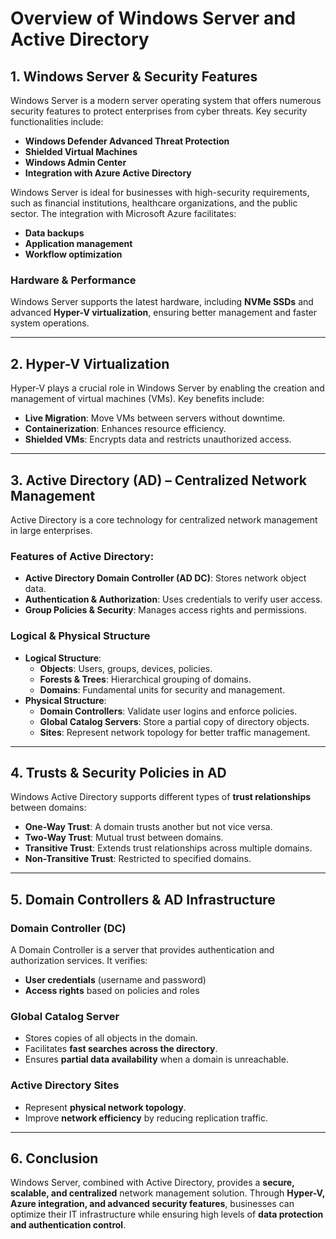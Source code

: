 # Overview of Windows Server and Active Directory

## 1. Windows Server & Security Features
Windows Server is a modern server operating system that offers numerous security features to protect enterprises from cyber threats. Key security functionalities include:
- **Windows Defender Advanced Threat Protection**
- **Shielded Virtual Machines**
- **Windows Admin Center**
- **Integration with Azure Active Directory**

Windows Server is ideal for businesses with high-security requirements, such as financial institutions, healthcare organizations, and the public sector. The integration with Microsoft Azure facilitates:
- **Data backups**
- **Application management**
- **Workflow optimization**

### Hardware & Performance
Windows Server supports the latest hardware, including **NVMe SSDs** and advanced **Hyper-V virtualization**, ensuring better management and faster system operations.

---

## 2. Hyper-V Virtualization
Hyper-V plays a crucial role in Windows Server by enabling the creation and management of virtual machines (VMs). Key benefits include:
- **Live Migration**: Move VMs between servers without downtime.
- **Containerization**: Enhances resource efficiency.
- **Shielded VMs**: Encrypts data and restricts unauthorized access.

---

## 3. Active Directory (AD) – Centralized Network Management
Active Directory is a core technology for centralized network management in large enterprises. 

### Features of Active Directory:
- **Active Directory Domain Controller (AD DC)**: Stores network object data.
- **Authentication & Authorization**: Uses credentials to verify user access.
- **Group Policies & Security**: Manages access rights and permissions.

### Logical & Physical Structure
- **Logical Structure**:
  - **Objects**: Users, groups, devices, policies.
  - **Forests & Trees**: Hierarchical grouping of domains.
  - **Domains**: Fundamental units for security and management.
- **Physical Structure**:
  - **Domain Controllers**: Validate user logins and enforce policies.
  - **Global Catalog Servers**: Store a partial copy of directory objects.
  - **Sites**: Represent network topology for better traffic management.

---

## 4. Trusts & Security Policies in AD
Windows Active Directory supports different types of **trust relationships** between domains:
- **One-Way Trust**: A domain trusts another but not vice versa.
- **Two-Way Trust**: Mutual trust between domains.
- **Transitive Trust**: Extends trust relationships across multiple domains.
- **Non-Transitive Trust**: Restricted to specified domains.

---

## 5. Domain Controllers & AD Infrastructure
### Domain Controller (DC)
A Domain Controller is a server that provides authentication and authorization services. It verifies:
- **User credentials** (username and password)
- **Access rights** based on policies and roles

### Global Catalog Server
- Stores copies of all objects in the domain.
- Facilitates **fast searches across the directory**.
- Ensures **partial data availability** when a domain is unreachable.

### Active Directory Sites
- Represent **physical network topology**.
- Improve **network efficiency** by reducing replication traffic.

---

## 6. Conclusion
Windows Server, combined with Active Directory, provides a **secure, scalable, and centralized** network management solution. Through **Hyper-V, Azure integration, and advanced security features**, businesses can optimize their IT infrastructure while ensuring high levels of **data protection and authentication control**.

